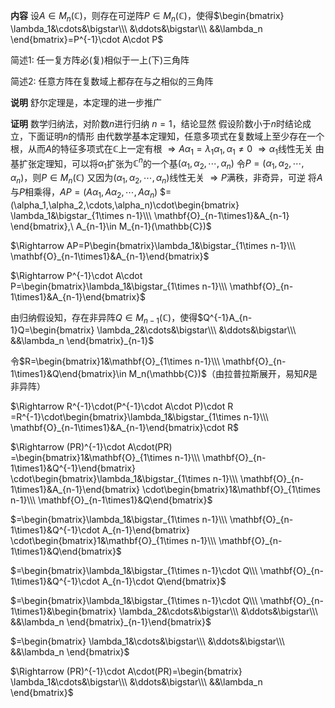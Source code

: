 **内容**
设$A\in M_n(\mathbb{C})$，则存在可逆阵$P\in M_n(\mathbb{C})$，使得$\begin{bmatrix}
\lambda_1&\cdots&\bigstar\\\
&\ddots&\bigstar\\\
&&\lambda_n
\end{bmatrix}=P^{-1}\cdot A\cdot P$

简述1: 任一复方阵必(复)相似于一上(下)三角阵

简述2: 任意方阵在复数域上都存在与之相似的三角阵

**说明**
舒尔定理是，本定理的进一步推广

**证明**
数学归纳法，对阶数$n$进行归纳
$n=1$，结论显然
假设阶数小于$n$时结论成立，下面证明$n$的情形
由代数学基本定理知，任意多项式在复数域上至少存在一个根，从而$A$的特征多项式在$\mathbb{C}$上一定有根
$\Rightarrow A\alpha_1=\lambda_1\alpha_1,\alpha_1\neq0$
$\Rightarrow\alpha_1$线性无关
由基扩张定理知，可以将$\alpha_1$扩张为$\mathbb{C}^n$的一个基$(\alpha_1,\alpha_2,\cdots,\alpha_n)$
令$P=(\alpha_1,\alpha_2,\cdots,\alpha_n)$，则$P\in M_n(\mathbb{C})$
又因为$(\alpha_1,\alpha_2,\cdots,\alpha_n)$线性无关
$\Rightarrow P$满秩，非奇异，可逆
将$A$与$P$相乘得，$AP=(A\alpha_1,A\alpha_2,\cdots,A\alpha_n)$
$=(\alpha_1,\alpha_2,\cdots,\alpha_n)\cdot\begin{bmatrix}
\lambda_1&\bigstar_{1\times n-1}\\\ 
\mathbf{O}_{n-1\times1}&A_{n-1}
\end{bmatrix},\ A_{n-1}\in M_{n-1}(\mathbb{C})$

$\Rightarrow AP=P\begin{bmatrix}\lambda_1&\bigstar_{1\times n-1}\\\ \mathbf{O}_{n-1\times1}&A_{n-1}\end{bmatrix}$

$\Rightarrow P^{-1}\cdot A\cdot P=\begin{bmatrix}\lambda_1&\bigstar_{1\times n-1}\\\ \mathbf{O}_{n-1\times1}&A_{n-1}\end{bmatrix}$

由归纳假设知，存在非异阵$Q\in M_{n-1}(\mathbb{C})$，使得$Q^{-1}A_{n-1}Q=\begin{bmatrix}
\lambda_2&\cdots&\bigstar\\\
&\ddots&\bigstar\\\
&&\lambda_n
\end{bmatrix}_{n-1}$

令$R=\begin{bmatrix}1&\mathbf{O}_{1\times n-1}\\\ \mathbf{O}_{n-1\times1}&Q\end{bmatrix}\in M_n(\mathbb{C})$（由拉普拉斯展开，易知$R$是非异阵）

$\Rightarrow R^{-1}\cdot(P^{-1}\cdot A\cdot P)\cdot R
=R^{-1}\cdot\begin{bmatrix}\lambda_1&\bigstar_{1\times n-1}\\\ \mathbf{O}_{n-1\times1}&A_{n-1}\end{bmatrix}\cdot R$

$\Rightarrow (PR)^{-1}\cdot A\cdot(PR)
=\begin{bmatrix}1&\mathbf{O}_{1\times n-1}\\\ \mathbf{O}_{n-1\times1}&Q^{-1}\end{bmatrix}
\cdot\begin{bmatrix}\lambda_1&\bigstar_{1\times n-1}\\\ \mathbf{O}_{n-1\times1}&A_{n-1}\end{bmatrix}
\cdot\begin{bmatrix}1&\mathbf{O}_{1\times n-1}\\\ \mathbf{O}_{n-1\times1}&Q\end{bmatrix}$

$=\begin{bmatrix}\lambda_1&\bigstar_{1\times n-1}\\\ \mathbf{O}_{n-1\times1}&Q^{-1}\cdot A_{n-1}\end{bmatrix}
\cdot\begin{bmatrix}1&\mathbf{O}_{1\times n-1}\\\ \mathbf{O}_{n-1\times1}&Q\end{bmatrix}$

$=\begin{bmatrix}\lambda_1&\bigstar_{1\times n-1}\cdot Q\\\ \mathbf{O}_{n-1\times1}&Q^{-1}\cdot A_{n-1}\cdot Q\end{bmatrix}$

$=\begin{bmatrix}\lambda_1&\bigstar_{1\times n-1}\cdot Q\\\ 
\mathbf{O}_{n-1\times1}&\begin{bmatrix}
\lambda_2&\cdots&\bigstar\\\
&\ddots&\bigstar\\\
&&\lambda_n
\end{bmatrix}_{n-1}\end{bmatrix}$

$=\begin{bmatrix}
\lambda_1&\cdots&\bigstar\\\
&\ddots&\bigstar\\\
&&\lambda_n
\end{bmatrix}$

$\Rightarrow (PR)^{-1}\cdot A\cdot(PR)=\begin{bmatrix}
\lambda_1&\cdots&\bigstar\\\
&\ddots&\bigstar\\\
&&\lambda_n
\end{bmatrix}$
